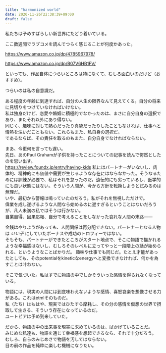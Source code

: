 ```yaml
---
title: "harmonized world"
date: 2020-11-26T22:38:39+09:00
draft: false
---
```


私たちは予めすばらしい新世界にたどり着いている。

<!-- more -->

ここ数週間でラブコメを読んでつらく感じることが何度かあった。  

https://www.amazon.co.jp/dp/4785967978/

https://www.amazon.co.jp/dp/B07V6HB1FV/

といっても、作品自体につらいところは特になくて、むしろ面白いのだけど（おすすめ）。

つらいのは私の自意識だ。

ある程度の年齢に到達すれば、自分の人生の限界なんて見えてくる。自分の将来に見切りをつけていなければいけない。  
私は独身だけど、恋愛や婚姻に積極的でなかったのは、まさに自分自身の選択であり、またそれ以外にあり得ない。  
同じく、趣味に対して熱心だったり真摯だったりしたこともなければ、仕事へと情熱を注いだこともない。これらもまた、私自身の選択だ。  
であるならば、その責任を取るのもまた、自分自身でなければならない。

まあ、今更何を言っても遅い。  
先日、あのPaul Grahamが子供を持ったことについての記事を読んで愕然としたのを思い出す。  
https://review.foundx.jp/entry/having-kids 
私にはパートナーがいないし、肉体的、精神的にも価値や需要が生じるような存在にはならなかった。そうなるためには訓練が必要で、私はそれを怠ったのだ。遺伝的にも劣っているし、医学的にも良い状態にはない。そういう人間が、今から方針を転換しようと試みるのは無理だ。  
いや、最初から警報は鳴っていたのだろう。私がそれを無視しただけで。  
偉業を成し遂げるような人間なら始めるのに遅すぎるということはないだろうが、凡人未満の私ではそうは行かない。  
自業自得、因果応報、自分で考えることをしなかった哀れな人間の末路――

金銭はやりようがあっても、人間関係は再分配できない。パートナーとなる人物は _いい子_ にしていたボーナスや成功のトロフィーではない。  
そもそも、パートナーができたところがスタート地点で、そこに物語で描かれるような幸福感はないし、むしろそのレベルに立ってやっと一段階上の話が始められる、というようなことばかりだ。
趣味や仕事でも同じだ。たとえ才能があったとしても、そのpotentialをkineticなenergyへと変換できなければ、何かを為すことは叶わない。

そこで気づいた。私はすでに物語の中でしかそういった感情を得られなくなっている。

物語には、現実の人間には到底味わえないような感情、喜怒哀楽を想像させる力がある。これはetmlそのものだ。  
私（たち）はもはや、現実ではひたすら摩耗し、その分の感情を仮想の世界で摂取して生きる、そういう存在になっているのだ。  
ユートピアは予め到来していた。

だから、物語の中の出来事を現実に求めているのは、ばかげていることだ。  
みじめな私達も、物語を通じて幸福感を想起できるなら、それで十分だろう。  
むしろ、自らのみじめさで物語を汚してはならない。  
目の前の作品を純粋に楽しむ機械になりたい。